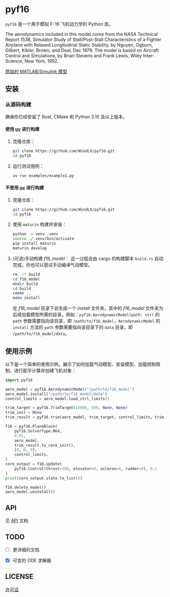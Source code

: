 # pyf16

`pyf16` 是一个用于模拟 F-16 飞机动力学的 Python 库。

The aerodynamics included in this model come from the NASA Technical Report 1538, Simulator Study of Stall/Post-Stall Characteristics of a Fighter Airplane with Relaxed Longitudinal Static Stability, by Nguyen, Ogburn, Gilbert, Kibler, Brown, and Deal, Dec 1979. The model is based on Aircraft Control and Simulations, by Brian Stevens and Frank Lewis, Wiley Inter-Science, New York, 1992.

[原始的 MATLAB/Simulink 模型](https://dept.aem.umn.edu/~balas/darpa_sec/SEC.Software.html)


## 安装

### 从源码构建

确保你已经安装了 Rust, CMake 和 Python 3.10 及以上版本。

#### 使用 [uv](https://docs.astral.sh/uv/) 进行构建

1. 克隆仓库：
    ```sh
    git clone https://github.com/WindLX/pyf16.git
    cd pyf16
    ```

2. 运行测试用例：
    ```sh
    uv run examples/example1.py
    ```

#### 不使用 [uv](https://docs.astral.sh/uv/) 进行构建

1. 克隆仓库：
    ```sh
    git clone https://github.com/WindLX/pyf16.git
    cd pyf16
    ```

2. 使用 `maturin` 构建并安装：
    ```sh
    python -m venv .venv
    source ./.venv/bin/activate
    pip install maturin
    maturin develop
    ```

3. (可选)手动构建 *f16_model*：
    这一过程会由 cargo 的构建脚本 `build.rs` 自动完成，你也可以尝试手动编译气动模型。
    ```sh
    rm -rf build
    cd f16_model
    mkdir build
    cd build
    cmake ..
    make install
    ```
    在 *f16_model* 目录下会生成一个 *install* 文件夹，其中的 *f16_model* 文件夹为后续加载模型所需的目录。例如：`pyf16.AerodynamicModel(path: str)` 的 `path` 参数需要指向该目录，即 `/path/to/f16_model`，`AerodynamicModel` 的 `install` 方法的 `path` 参数需要指向该目录下的 `data` 目录，即 `/path/to/f16_model/data`。


## 使用示例

以下是一个简单的使用示例，展示了如何加载气动模型、安装模型、加载控制限制、进行配平计算并创建飞机对象：

```python
import pyf16

aero_model = pyf16.AerodynamicModel("/path/to/f16_model")
aero_model.install("/path/to/f16_model/data")
control_limits = aero_model.load_ctrl_limits()

trim_target = pyf16.TrimTarget(15000, 500, None, None)
trim_init = None
trim_result = pyf16.trim(aero_model, trim_target, control_limits, trim_init).to_core_init()

f16 = pyf16.PlaneBlock(
    pyf16.SolverType.RK4,
    0.01,
    aero_model,
    trim_result.to_core_init(),
    [0, 0, 0],
    control_limits,
)
core_output = f16.update(
    pyf16.Control(thrust=100, elevator=0, aileron=0, rudder=0), 0.1
)
print(core_output.state.to_list())

f16.delete_model()
aero_model.uninstall()
```


## API

见 [API](API.md) 文档


## TODO

- [ ] 更详细的文档
- [x] 可变的 ODE 求解器


## LICENSE

[许可证](LICENSE)